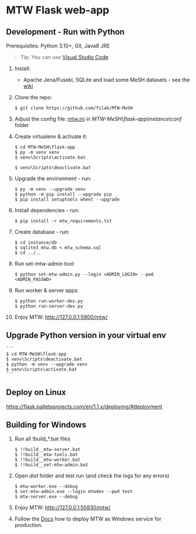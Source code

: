 # MTW Flask web-app

## Development - Run with Python

Prerequisites: Python 3.10+, Git, Java8 JRE

> Tip: You can use [Visual Studio Code](https://code.visualstudio.com/docs/python/python-tutorial)

1. Install: 

    - Apache Jena/Fuseki, SQLite and load some MeSH datasets - see the [wiki](https://github.com/filak/MTW-MeSH/wiki)

2. Clone the repo: 

       $ git clone https://github.com/filak/MTW-MeSH

3. Adjust the config file: [mtw.ini](https://github.com/filak/MTW-MeSH/blob/master/flask-app/instance/conf/mtw.ini) in *MTW-MeSH\\flask-app\\instance\\conf* folder 

4. Create virtualenv &amp; activate it:

    ```
    $ cd MTW-MeSH\flask-app
    $ py -m venv venv
    $ venv\Scripts\activate.bat

    $ venv\Scripts\deactivate.bat
    ```

5. Upgrade the environment - run:

    ```
    $ py -m venv --upgrade venv
    $ python -m pip install --upgrade pip
    $ pip install setuptools wheel --upgrade
    ```
    
6. Install dependencies - run:

       $ pip install -r mtw_requirements.txt       

7. Create database - run:

       $ cd instance/db
       $ sqlite3 mtw.db < mtw_schema.sql
       $ cd ../..

8. Run set-mtw-admin tool: 

       $ python set-mtw-admin.py --login <ADMIN_LOGIN> --pwd <ADMIN_PASSWD>

9. Run worker &amp; server apps: 

    ```
    $ python run-worker-dev.py
    $ python run-server-dev.py
    ```
    
10. Enjoy MTW: http://127.0.0.1:5900/mtw/      

## Upgrade Python version in your virtual env

    ```
    $ cd MTW-MeSH\flask-app
    $ venv\Scripts\deactivate.bat
    $ python -m venv --upgrade venv
    $ venv\Scripts\activate.bat
    ```

## Deploy on Linux

https://flask.palletsprojects.com/en/1.1.x/deploying/#deployment

## Building for Windows

1. Run all !build_*.bat files

    ```
    $ !!build__mtw-server.bat
    $ !!build__mtw-tools.bat
    $ !!build__mtw-worker.bat
    $ !!build__set-mtw-admin.bat
    ```

2. Open *dist* folder and test run (and check the logs for any errors)

    ```
    $ mtw-worker.exe --debug
    $ set-mtw-admin.exe --login mtwdev --pwd test
    $ mtw-server.exe --debug
    ```
    
3. Enjoy MTW: http://127.0.0.1:55930/mtw/  

4. Follow the [Docs](https://github.com/filak/MTW-MeSH/wiki/Installation-on-Windows) how to deploy MTW as Windows service for production.

